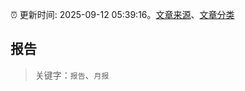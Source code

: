 :alarm_clock: 更新时间: 2025-09-12 05:39:16。[文章来源](/README.md)、[文章分类](/TAGS.md)

## 报告


> 关键字：`报告`、`月报`



